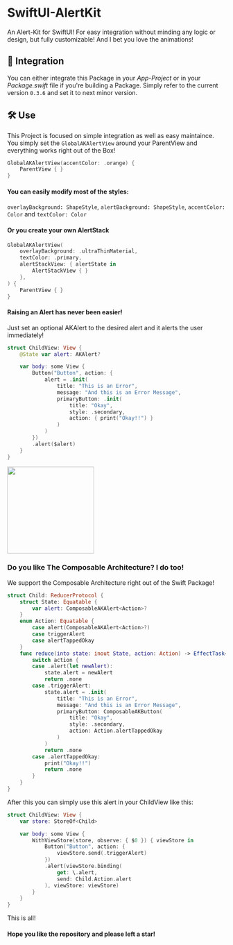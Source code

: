 # SwiftUI-AlertKit

An Alert-Kit for SwiftUI! For easy integration without minding any logic or design, but fully customizable! And I bet you love the animations!

## 🚀 Integration
You can either integrate this Package in your *App-Project* or in your *Package.swift* file if you're building a Package. Simply refer to the current version `0.3.6` and set it to next minor version.

## 🛠️ Use
This Project is focused on simple integration as well as easy maintaince. You simply set the `GlobalAKAlertView` around your ParentView and everything works right out of the Box!
```swift
GlobalAKAlertView(accentColor: .orange) {
    ParentView { }
}
```
#### You can easily modify most of the styles:
`overlayBackground: ShapeStyle`,
`alertBackground: ShapeStyle`,
`accentColor: Color` and 
`textColor: Color`
#### Or you create your own AlertStack
```swift
GlobalAKAlertView(
    overlayBackground: .ultraThinMaterial,
    textColor: .primary,
    alertStackView: { alertState in 
        AlertStackView { } 
    },
) {
    ParentView { }
}
```
#### Raising an Alert has never been easier!
Just set an optional AKAlert to the desired alert and it alerts the user immediately!
```swift
struct ChildView: View {
    @State var alert: AKAlert?

    var body: some View {
        Button("Button", action: {
            alert = .init(
                title: "This is an Error",
                message: "And this is an Error Message",
                primaryButton: .init(
                    title: "Okay",
                    style: .secondary,
                    action: { print("Okay!!") }
                )
            )
        })
        .alert($alert)
    }
}
```
<img src="https://user-images.githubusercontent.com/62466714/205879379-358f94b9-5580-4fbb-b239-f3e2ca0ffcb6.png" width="200" /><br />
### Do you like The Composable Architecture? I do too!
We support the Composable Architecture right out of the Swift Package!
```swift
struct Child: ReducerProtocol {
    struct State: Equatable {
        var alert: ComposableAKAlert<Action>?
    }
    enum Action: Equatable {
        case alert(ComposableAKAlert<Action>?)
        case triggerAlert
        case alertTappedOkay
    }
    func reduce(into state: inout State, action: Action) -> EffectTask<Action> {
        switch action {
        case .alert(let newAlert):
            state.alert = newAlert
            return .none
        case .triggerAlert:
            state.alert = .init(
                title: "This is an Error",
                message: "And this is an Error Message",
                primaryButton: ComposableAKButton(
                    title: "Okay",
                    style: .secondary,
                    action: Action.alertTappedOkay
                )
            )
            return .none
        case .alertTappedOkay:
            print("Okay!!")
            return .none
        }
    }
}
```
After this you can simply use this alert in your ChildView like this:
```swift
struct ChildView: View {
    var store: StoreOf<Child>

    var body: some View {
        WithViewStore(store, observe: { $0 }) { viewStore in
            Button("Button", action: {
                viewStore.send(.triggerAlert)
            })
            .alert(viewStore.binding(
                get: \.alert,
                send: Child.Action.alert
            ), viewStore: viewStore)
        }
    }
}
```
This is all!

#### Hope you like the repository and please left a star!
